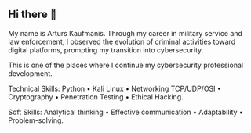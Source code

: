 ## Hi there 👋
My name is Arturs Kaufmanis. Through my career in military service and law enforcement, I observed the evolution of criminal activities toward digital platforms, prompting my transition into cybersecurity.

This is one of the places where I continue my cybersecurity professional development.

Technical Skills: Python • Kali Linux • Networking TCP/UDP/OSI • Cryptography • Penetration Testing • Ethical Hacking.

Soft Skills: Analytical thinking • Effective communication • Adaptability • Problem-solving.
